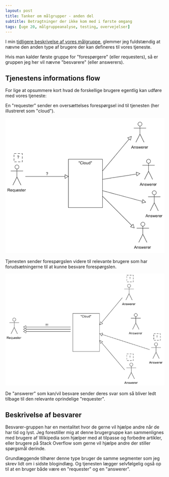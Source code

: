 ```yaml
---
layout: post
title: Tanker om målgrupper - anden del
subtitle: Betragtninger der ikke kom med i første omgang
tags: [uge 20, målgruppeanalyse, testing, overvejelser]
---
```


I min [tidligere beskrivelse af vores målgruppe](https://enmango.dk/2019-04-16-target-audience/), glemmer jeg fuldstændig at nævne den anden type af brugere der kan defineres til vores tjeneste.

Hvis man kalder første gruppe for "forespørgere" (eller requesters), så er gruppen jeg her vil nævne "besvarere" (eller answerers).

## Tjenestens informations flow
For lige at opsummere kort hvad de forskellige brugere egentlig kan udføre med vores tjeneste:

En "requester" sender en oversættelses forespørgsel ind til tjenesten (her illustreret som "cloud").

![ ](/img/send.PNG)

Tjenesten sender forespørgslen videre til relevante brugere som har forudsætningerne til at kunne besvare forespørgslen.

![ ](/img/recieve.PNG)

De "answerer" som kan/vil besvare sender deres svar som så bliver ledt tilbage til den relevante oprindelige "requester".

## Beskrivelse af besvarer
Besvarer-gruppen har en mentalitet hvor de gerne vil hjælpe andre når de har tid og lyst. Jeg forestiller mig at denne brugergruppe kan sammenlignes med brugere af Wikipedia som hjælper med at tilpasse og forbedre artikler, eller brugere på Stack Overflow som gerne vil hjælpe andre der stiller spørgsmål derinde.

Grundlæggende tilhører denne type bruger de samme segmenter som jeg skrev lidt om i sidste blogindlæg. Og tjenesten lægger selvfølgelig også op til at en bruger både være en "requester" og en "answerer".

